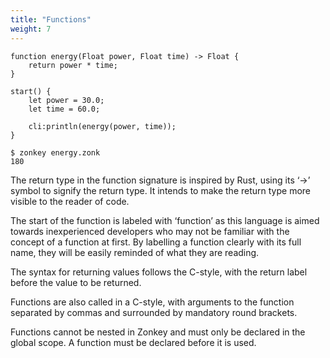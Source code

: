```yaml
---
title: "Functions"
weight: 7
---
```


```zonkey
function energy(Float power, Float time) -> Float {
	return power * time;
}

start() {
	let power = 30.0;
	let time = 60.0;

	cli:println(energy(power, time));
}
```

```output
$ zonkey energy.zonk
180
```

The return type in the function signature is inspired by Rust, using its ‘->’ symbol to signify the return type. It intends to make the return type more visible to the reader of code. 

The start of the function is labeled with ‘function’ as this language is aimed towards inexperienced developers who may not be familiar with the concept of a function at first. By labelling a function clearly with its full name, they will be easily reminded of what they are reading.

The syntax for returning values follows the C-style, with the return label before the value to be returned.

Functions are also called in a C-style, with arguments to the function separated by commas and surrounded by mandatory round brackets.

Functions cannot be nested in Zonkey and must only be declared in the global scope. A function must be declared before it is used.
